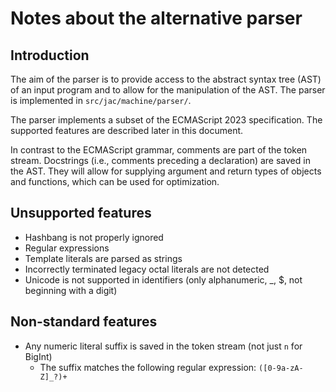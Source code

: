 # Notes about the alternative parser

## Introduction

The aim of the parser is to provide access to the abstract syntax tree (AST) of an input program and to allow for the manipulation of the AST. The parser is implemented in `src/jac/machine/parser/`.

The parser implements a subset of the ECMAScript 2023 specification. The supported features are described later in this document.

In contrast to the ECMAScript grammar, comments are part of the token stream. Docstrings (i.e., comments preceding a declaration) are saved in the AST. They will allow for supplying argument and return types of objects and functions, which can be used for optimization.


## Unsupported features

- Hashbang is not properly ignored
- Regular expressions
- Template literals are parsed as strings
- Incorrectly terminated legacy octal literals are not detected
- Unicode is not supported in identifiers (only alphanumeric, _, $, not beginning with a digit)


## Non-standard features

- Any numeric literal suffix is saved in the token stream (not just `n` for BigInt)
  - The suffix matches the following regular expression: `([0-9a-zA-Z]_?)+`
